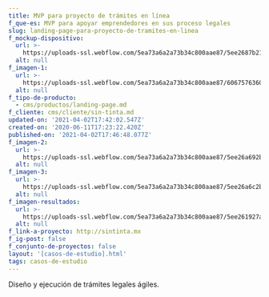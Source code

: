 ```yaml
---
title: MVP para proyecto de trámites en línea
f_que-es: MVP para apoyar emprendedores en sus proceso legales
slug: landing-page-para-proyecto-de-tramites-en-linea
f_mockup-dispositivo:
  url: >-
    https://uploads-ssl.webflow.com/5ea73a6a2a73b34c800aae87/5ee2687b2120ae258efdb87f_001.png
  alt: null
f_imagen-1:
  url: >-
    https://uploads-ssl.webflow.com/5ea73a6a2a73b34c800aae87/60675763607f1e31c2f70f82_Free%20Top%20View%20Coffee%20With%20iPad%20Mockup.jpg
  alt: null
f_tipo-de-producto:
  - cms/productos/landing-page.md
f_cliente: cms/cliente/sin-tinta.md
updated-on: '2021-04-02T17:42:02.547Z'
created-on: '2020-06-11T17:23:22.420Z'
published-on: '2021-04-02T17:46:48.077Z'
f_imagen-2:
  url: >-
    https://uploads-ssl.webflow.com/5ea73a6a2a73b34c800aae87/5ee26a692bf100f89768c756_tidy-paperwork.jpg
  alt: null
f_imagen-3:
  url: >-
    https://uploads-ssl.webflow.com/5ea73a6a2a73b34c800aae87/5ee26a6c2b7d4221d222885e_paperwork-03-may-2017.jpg
  alt: null
f_imagen-resultados:
  url: >-
    https://uploads-ssl.webflow.com/5ea73a6a2a73b34c800aae87/5ee261927a1fa6115d980bba_undraw_think2.svg
  alt: null
f_link-a-proyecto: http://sintinta.mx
f_ig-post: false
f_conjunto-de-proyectos: false
layout: '[casos-de-estudio].html'
tags: casos-de-estudio
---
```


Diseño y ejecución de trámites legales ágiles.
